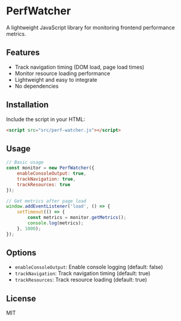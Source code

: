 # PerfWatcher

A lightweight JavaScript library for monitoring frontend performance metrics.

## Features

- Track navigation timing (DOM load, page load times)
- Monitor resource loading performance
- Lightweight and easy to integrate
- No dependencies

## Installation

Include the script in your HTML:

```html
<script src="src/perf-watcher.js"></script>
```

## Usage

```javascript
// Basic usage
const monitor = new PerfWatcher({
    enableConsoleOutput: true,
    trackNavigation: true,
    trackResources: true
});

// Get metrics after page load
window.addEventListener('load', () => {
    setTimeout(() => {
        const metrics = monitor.getMetrics();
        console.log(metrics);
    }, 1000);
});
```

## Options

- `enableConsoleOutput`: Enable console logging (default: false)
- `trackNavigation`: Track navigation timing (default: true)
- `trackResources`: Track resource loading (default: true)

## License

MIT
